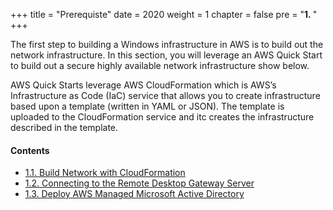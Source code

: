 +++
title = "Prerequiste"
date = 2020
weight = 1
chapter = false
pre = "<b>1. </b>"
+++

The first step to building a Windows infrastructure in AWS is to build out the network infrastructure. In this section, you will leverage an AWS Quick Start to build out a secure highly available network infrastructure show below.

AWS Quick Starts leverage AWS CloudFormation which is AWS’s Infrastructure as Code (IaC) service that allows you to create infrastructure based upon a template (written in YAML or JSON). The template is uploaded to the CloudFormation service and itc creates the infrastructure described in the template.

#### Contents
- [1.1. Build Network with CloudFormation](./1-build-network-cf/)
- [1.2. Connecting to the Remote Desktop Gateway Server](./2-connect-to-rdgw/)
- [1.3. Deploy AWS Managed Microsoft Active Directory](./3-deploy-mad/)
